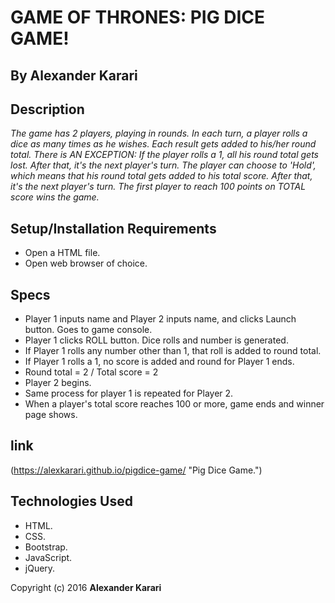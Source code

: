 # GAME OF THRONES: PIG DICE GAME!

## By Alexander Karari

## Description

_The game has 2 players, playing in rounds. In each turn, a player rolls a dice as many times as he wishes. Each result gets added to his/her round total. There is AN EXCEPTION: If the player rolls a 1, all his round total gets lost. After that, it's the next player's turn. The player can choose to 'Hold', which means that his round total gets added to his total score. After that, it's the next player's turn. The first player to reach 100 points on TOTAL score wins the game._

## Setup/Installation Requirements

- Open a HTML file.
- Open web browser of choice.

## Specs

- Player 1 inputs name and Player 2 inputs name, and clicks Launch button. Goes to game console.
- Player 1 clicks ROLL button. Dice rolls and number is generated.
- If Player 1 rolls any number other than 1, that roll is added to round total.
- If Player 1 rolls a 1, no score is added and round for Player 1 ends.
- Round total = 2 / Total score = 2
- Player 2 begins.
- Same process for player 1 is repeated for Player 2.
- When a player's total score reaches 100 or more, game ends and winner page shows.

## link

(<https://alexkarari.github.io/pigdice-game/> "Pig Dice Game.")

## Technologies Used

- HTML.
- CSS.
- Bootstrap.
- JavaScript.
- jQuery.

Copyright (c) 2016 **Alexander Karari**
